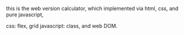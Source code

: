 this is the web version calculator, which implemented via html, css, and pure javascript,

css: flex, grid
javascript: class, and web DOM.